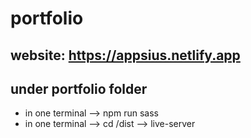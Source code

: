 # portfolio

## website: https://appsius.netlify.app

## under portfolio folder

- in one terminal --> npm run sass
- in one terminal --> cd /dist --> live-server
